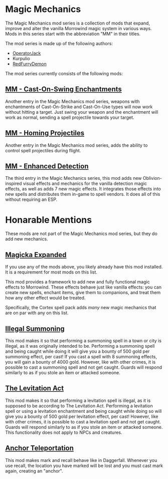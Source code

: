 # Magic Mechanics
The Magic Mechanics mod series is a collection of mods that expand, improve and alter the vanilla Morrowind magic system in various ways. Mods in this series start with the abbreviation "MM" in their titles.

The mod series is made up of the following authors:
- [OperatorJack](https://www.nexusmods.com/morrowind/users/61791411)
- Kurpulio
- [RedFurryDemon](https://www.nexusmods.com/morrowind/users/46908543)

The mod series currently consists of the following mods:

## [MM - Cast-On-Swing Enchantments](https://www.nexusmods.com/morrowind/mods/47338)
Another entry in the Magic Mechanics mod series, weapons with enchantments of Cast-On-Strike and Cast-On-Use types will now work without hitting a target. Just swing your weapon and the enchantment will work as normal, sending a spell projectile towards your target.

## [MM - Homing Projectiles](https://www.nexusmods.com/morrowind/mods/47403)
Another entry in the Magic Mechanics mod series, adds the ability to control spell projectiles during flight.

## [MM - Enhanced Detection](https://www.nexusmods.com/morrowind/mods/47480)
The third entry in the Magic Mechanics series, this mod adds new Oblivion-inspired visual effects and mechanics for the vanilla detection magic effects, as well as adds 7 new magic effects. It integrates those effects into new spells and distributes them in-game to spell vendors. It does all of this without requiring an ESP.

# Honarable Mentions
These mods are not part of the Magic Mechanics mod series, but they do add new mechanics.

## [Magicka Expanded](https://www.nexusmods.com/morrowind/mods/47111)
If you use any of the mods above, you likely already have this mod installed. It is a requirement for most mods on this list.

This mod provides a framework to add new and fully functional magic effects to Morrowind. These effects behave just like vanilla effects: you can create new spells, enchant items, give them to companions, and treat them how any other effect would be treated.

Specifically, the Cortex spell pack adds *many* new magic mechanics that are on par with any on this list.


## [Illegal Summoning](https://www.nexusmods.com/morrowind/mods/47105)
This mod makes it so that performing a summoning spell in a town or city is illegal, as it was originally intended to be. Performing a summoning spell and being caught while doing it will give you a bounty of 500 gold per summoning effect, per cast! If you cast a spell with 8 summoning effects, you will gain a bounty of 4000 gold. However, like with other crimes, it is possible to cast a summoning spell and not get caught. Guards will respond similarly to as if you stole an item or attacked someone.

## [The Levitation Act](https://www.nexusmods.com/morrowind/mods/47345)
This mod makes it so that performing a levitation spell is illegal, as it is supposed to be according to The Levitation Act. 
Performing a levitation spell or using a levitation enchantment and being caught while doing so will give you a bounty of 500 gold per levitation effect, per cast! However, like with other crimes, it is possible to cast a levitation spell and not get caught. Guards will respond similarly to as if you stole an item or attacked someone. This functionality does not apply to NPCs and creatures.

## [Anchor Teleportation](https://www.nexusmods.com/morrowind/mods/47413)
This mod makes mark and recall behave like in Daggerfall. Whenever you use recall, the location you have marked will be lost and you must cast mark again, creating an "anchor".
